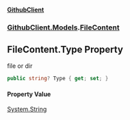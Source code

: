 #### [GithubClient](index 'index')
### [GithubClient.Models](GithubClient.Models 'GithubClient.Models').[FileContent](GithubClient.Models.FileContent 'GithubClient.Models.FileContent')

## FileContent.Type Property

file or dir

```csharp
public string? Type { get; set; }
```

#### Property Value
[System.String](https://docs.microsoft.com/en-us/dotnet/api/System.String 'System.String')